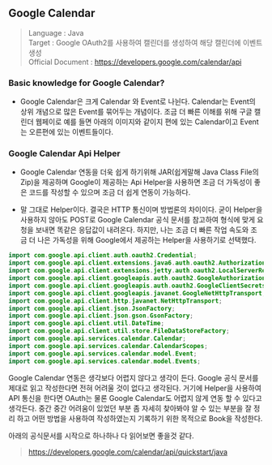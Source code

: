 ## Google Calendar

> Language : Java \
> Target : Google OAuth2를 사용하여 캘린더를 생성하여 해당 캘린더에 이벤트 생성 \
> Official Document : https://developers.google.com/calendar/api

### Basic knowledge for Google Calendar?
- Google Calendar은 크게 Calendar 와 Event로 나뉜다. Calendar는 Event의 상위 개념으로 많은 Event를 묶어두는 개념이다.
조금 더 빠른 이해를 위해 구글 캘린더 웹페이로 예를 들면 아래의 이미지와 같이지 편에 있는 Calendar이고 Event는 오른편에 있는 이벤트들이다.

### Google Calendar Api Helper
- Google Calendar 연동을 더욱 쉽게 하기위해 JAR(쉽게말해 Java Class File의 Zip)을 제공하며 Google이 제공하는 
  Api Helper을 사용하면 조금 더 가독성이 좋은 코드를 작성할 수 있으며 조금 더 쉽게 연동이 가능하다.
  
- 말 그대로 Helper이다. 결국은 HTTP 통신이며 방법론의 차이이다. 
  굳이 Helper을 사용하지 않아도 POST로 Google Calendar 공식 문서를 참고하여 형식에 맞게 요청을 보내면 똑같은 응답값이 내려온다.
  하지만, 나는 조금 더 빠른 작업 속도와 조금 더 나은 가독성을 위해 Google에서 제공하는 Helper을 사용하기로 선택했다.
  
``` java
import com.google.api.client.auth.oauth2.Credential;
import com.google.api.client.extensions.java6.auth.oauth2.AuthorizationCodeInstalledApp;
import com.google.api.client.extensions.jetty.auth.oauth2.LocalServerReceiver;
import com.google.api.client.googleapis.auth.oauth2.GoogleAuthorizationCodeFlow;
import com.google.api.client.googleapis.auth.oauth2.GoogleClientSecrets;
import com.google.api.client.googleapis.javanet.GoogleNetHttpTransport;
import com.google.api.client.http.javanet.NetHttpTransport;
import com.google.api.client.json.JsonFactory;
import com.google.api.client.json.gson.GsonFactory;
import com.google.api.client.util.DateTime;
import com.google.api.client.util.store.FileDataStoreFactory;
import com.google.api.services.calendar.Calendar;
import com.google.api.services.calendar.CalendarScopes;
import com.google.api.services.calendar.model.Event;
import com.google.api.services.calendar.model.Events;
```
  
Google Calendar 연동은 생각보다 어렵지 않다고 생각이 든다. Google 공식 문서를 제대로 읽고 작성한다면 전혀 어려울 것이 없다고 생각된다. 
거기에 Helper을 사용하여 API 통신을 한다면 OAuth는 물론 Google Calendar도 어렵지 않게 연동 할 수 있다고 생각든다. 
중간 중간 어려움이 있었던 부분 좀 자세히 찾아봐야 알 수 있는 부분을 잘 정리 하고 어떤 방법을 사용하여 작성하였는지 기록하기 위한 목적으로 Book을 작성한다.

아래의 공식문서를 시작으로 하나하나 다 읽어보면 좋을것 같다.
> https://developers.google.com/calendar/api/quickstart/java

